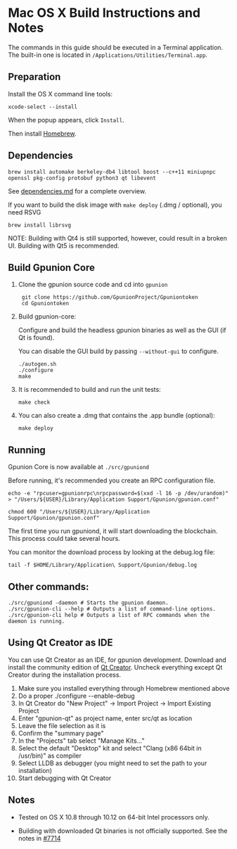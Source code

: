 Mac OS X Build Instructions and Notes
====================================
The commands in this guide should be executed in a Terminal application.
The built-in one is located in `/Applications/Utilities/Terminal.app`.

Preparation
-----------
Install the OS X command line tools:

`xcode-select --install`

When the popup appears, click `Install`.

Then install [Homebrew](https://brew.sh).

Dependencies
----------------------

    brew install automake berkeley-db4 libtool boost --c++11 miniupnpc openssl pkg-config protobuf python3 qt libevent

See [dependencies.md](dependencies.md) for a complete overview.

If you want to build the disk image with `make deploy` (.dmg / optional), you need RSVG

    brew install librsvg

NOTE: Building with Qt4 is still supported, however, could result in a broken UI. Building with Qt5 is recommended.

Build Gpunion Core
------------------------

1. Clone the gpunion source code and cd into `gpunion`

        git clone https://github.com/GpunionProject/Gpuniontoken
        cd Gpuniontoken

2.  Build gpunion-core:

    Configure and build the headless gpunion binaries as well as the GUI (if Qt is found).

    You can disable the GUI build by passing `--without-gui` to configure.

        ./autogen.sh
        ./configure
        make

3.  It is recommended to build and run the unit tests:

        make check

4.  You can also create a .dmg that contains the .app bundle (optional):

        make deploy

Running
-------

Gpunion Core is now available at `./src/gpuniond`

Before running, it's recommended you create an RPC configuration file.

    echo -e "rpcuser=gpunionrpc\nrpcpassword=$(xxd -l 16 -p /dev/urandom)" > "/Users/${USER}/Library/Application Support/Gpunion/gpunion.conf"

    chmod 600 "/Users/${USER}/Library/Application Support/Gpunion/gpunion.conf"

The first time you run gpuniond, it will start downloading the blockchain. This process could take several hours.

You can monitor the download process by looking at the debug.log file:

    tail -f $HOME/Library/Application\ Support/Gpunion/debug.log

Other commands:
-------

    ./src/gpuniond -daemon # Starts the gpunion daemon.
    ./src/gpunion-cli --help # Outputs a list of command-line options.
    ./src/gpunion-cli help # Outputs a list of RPC commands when the daemon is running.

Using Qt Creator as IDE
------------------------
You can use Qt Creator as an IDE, for gpunion development.
Download and install the community edition of [Qt Creator](https://www.qt.io/download/).
Uncheck everything except Qt Creator during the installation process.

1. Make sure you installed everything through Homebrew mentioned above
2. Do a proper ./configure --enable-debug
3. In Qt Creator do "New Project" -> Import Project -> Import Existing Project
4. Enter "gpunion-qt" as project name, enter src/qt as location
5. Leave the file selection as it is
6. Confirm the "summary page"
7. In the "Projects" tab select "Manage Kits..."
8. Select the default "Desktop" kit and select "Clang (x86 64bit in /usr/bin)" as compiler
9. Select LLDB as debugger (you might need to set the path to your installation)
10. Start debugging with Qt Creator

Notes
-----

* Tested on OS X 10.8 through 10.12 on 64-bit Intel processors only.

* Building with downloaded Qt binaries is not officially supported. See the notes in [#7714](https://github.com/GpunionProject/Gpuniontoken/issues/7714)
